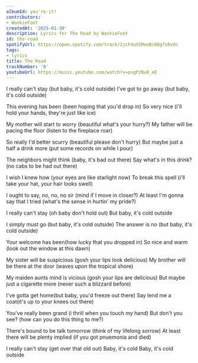 ```yaml
---
albumId: you're-it!
contributors:
- WookieFoot
createdAt: '2025-01-30'
description: Lyrics for The Road by WookieFoot
id: the-road
spotifyUrl: https://open.spotify.com/track/2jcFduVSMeeBi0QgTsRvOc
tags:
- lyrics
title: The Road
trackNumber: '8'
youtubeUrl: https://music.youtube.com/watch?v=psgPzNu0_eE
---
```


I really can't stay (but baby, it's cold outside)
I've got to go away (but baby, it's cold outside)

This evening has been (been hoping that you'd drop in)
So very nice (i'll hold your hands, they're just like ice)

My mother will start to worry (beautiful what's your hurry?)
My father will be pacing the floor (listen to the fireplace roar)

So really I'd better scurry (beautiful please don't hurry)
But maybe just a half a drink more (put some records on while I pour)

The neighbors might think (baby, it's bad out there)
Say what's in this drink? (no cabs to be had out there)

I wish I knew how (your eyes are like starlight now)
To break this spell (i'll take your hat, your hair looks swell)

I ought to say, no, no, no sir (mind if I move in closer?)
At least I'm gonna say that I tried (what's the sense in hurtin' my pride?)

I really can't stay (oh baby don't hold out)
But baby, it's cold outside

I simply must go (but baby, it's cold outside)
The answer is no (but baby, it's cold outside)

Your welcome has been(how lucky that you dropped in)
So nice and warm (look out the window at this dawn)

My sister will be suspicious (gosh your lips look delicious)
My brother will be there at the door (waves upon the tropical shore)

My maiden aunts mind is vicious (gosh your lips are delicious)
But maybe just a cigarette more (never such a blizzard before)

I've gotta get home(but baby, you'd freeze out there)
Say lend me a coat(it's up to your knees out there)

You've really been grand (i thrill when you touch my hand)
But don't you see? (how can you do this thing to me?)

There's bound to be talk tomorrow (think of my lifelong sorrow)
At least there will be plenty implied (if you got pnuemonia and died)

I really can't stay (get over that old out)
Baby, it's cold
Baby, it's cold outside